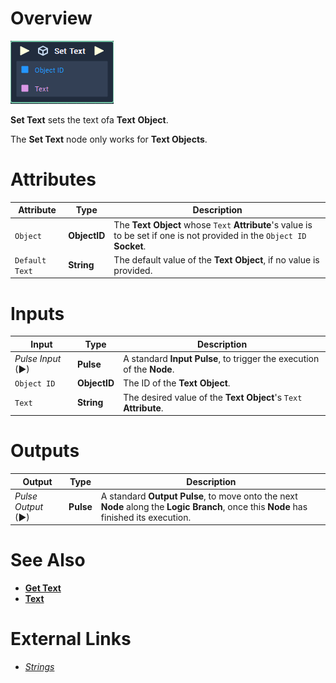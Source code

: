 # Overview

![The Set Text Node.](../../../.gitbook/assets/toolbox/incari/object/set-text.PNG)

**Set Text** sets the text ofa **Text** **Object**.

The **Set Text** node only works for **Text Objects**.

# Attributes

|Attribute|Type|Description|
|---|---|---|
|`Object`|**ObjectID**|The **Text** **Object** whose `Text` **Attribute**'s value is to be set if one is not provided in the `Object ID` **Socket**.|
|`Default Text`|**String**|The default value of the **Text Object**, if no value is provided.|

# Inputs

|Input|Type|Description|
|---|---|---|
|*Pulse Input* (►)|**Pulse**|A standard **Input Pulse**, to trigger the execution of the **Node**.|
|`Object ID`|**ObjectID**|The ID of the **Text** **Object**.|
|`Text`|**String**|The desired value of the **Text Object**'s `Text` **Attribute**.|

# Outputs

|Output|Type|Description|
|---|---|---|
|*Pulse Output* (►)|**Pulse**|A standard **Output Pulse**, to move onto the next **Node** along the **Logic Branch**, once this **Node** has finished its execution.|

# See Also
- [**Get Text**](get-text.md)
- [**Text**](objects/scene-objects/sprites/text.md)

# External Links
- [*Strings*](https://en.wikipedia.org/wiki/String_(computer_science))
